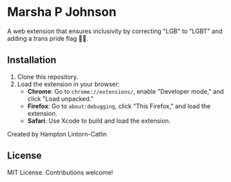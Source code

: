 # Marsha P Johnson

A web extension that ensures inclusivity by correcting "LGB" to "LGBT" and adding a trans pride flag 🏳️‍⚧️.

## Installation
1. Clone this repository.
2. Load the extension in your browser:
   - **Chrome**: Go to `chrome://extensions/`, enable "Developer mode," and click "Load unpacked."
   - **Firefox**: Go to `about:debugging`, click "This Firefox," and load the extension.
   - **Safari**: Use Xcode to build and load the extension.

Created by Hampton Lintorn-Catlin

## License
MIT License. Contributions welcome!
